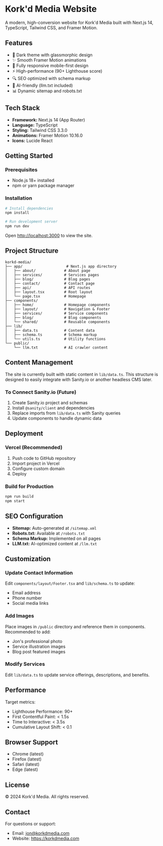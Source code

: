 # Kork'd Media Website

A modern, high-conversion website for Kork'd Media built with Next.js 14, TypeScript, Tailwind CSS, and Framer Motion.

## Features

- 🎨 Dark theme with glassmorphic design
- ✨ Smooth Framer Motion animations
- 📱 Fully responsive mobile-first design
- ⚡ High-performance (90+ Lighthouse score)
- 🔍 SEO optimized with schema markup
- 🤖 AI-friendly (llm.txt included)
- 📊 Dynamic sitemap and robots.txt

## Tech Stack

- **Framework:** Next.js 14 (App Router)
- **Language:** TypeScript
- **Styling:** Tailwind CSS 3.3.0
- **Animations:** Framer Motion 10.16.0
- **Icons:** Lucide React

## Getting Started

### Prerequisites

- Node.js 18+ installed
- npm or yarn package manager

### Installation

```bash
# Install dependencies
npm install

# Run development server
npm run dev
```

Open [http://localhost:3000](http://localhost:3000) to view the site.

## Project Structure

```
korkd-media/
├── app/                    # Next.js app directory
│   ├── about/             # About page
│   ├── services/          # Services pages
│   ├── blog/              # Blog pages
│   ├── contact/           # Contact page
│   ├── api/               # API routes
│   ├── layout.tsx         # Root layout
│   └── page.tsx           # Homepage
├── components/
│   ├── home/              # Homepage components
│   ├── layout/            # Navigation & Footer
│   ├── services/          # Service components
│   ├── blog/              # Blog components
│   └── shared/            # Reusable components
├── lib/
│   ├── data.ts            # Content data
│   ├── schema.ts          # Schema markup
│   └── utils.ts           # Utility functions
└── public/
    └── llm.txt            # AI crawler content
```

## Content Management

The site is currently built with static content in `lib/data.ts`. This structure is designed to easily integrate with Sanity.io or another headless CMS later.

### To Connect Sanity.io (Future)

1. Create Sanity.io project and schemas
2. Install `@sanity/client` and dependencies
3. Replace imports from `lib/data.ts` with Sanity queries
4. Update components to handle dynamic data

## Deployment

### Vercel (Recommended)

1. Push code to GitHub repository
2. Import project in Vercel
3. Configure custom domain
4. Deploy

### Build for Production

```bash
npm run build
npm start
```

## SEO Configuration

- **Sitemap:** Auto-generated at `/sitemap.xml`
- **Robots.txt:** Available at `/robots.txt`
- **Schema Markup:** Implemented on all pages
- **LLM.txt:** AI-optimized content at `/llm.txt`

## Customization

### Update Contact Information

Edit `components/layout/Footer.tsx` and `lib/schema.ts` to update:
- Email address
- Phone number
- Social media links

### Add Images

Place images in `/public` directory and reference them in components. Recommended to add:
- Jon's professional photo
- Service illustration images
- Blog post featured images

### Modify Services

Edit `lib/data.ts` to update service offerings, descriptions, and benefits.

## Performance

Target metrics:
- Lighthouse Performance: 90+
- First Contentful Paint: < 1.5s
- Time to Interactive: < 3.5s
- Cumulative Layout Shift: < 0.1

## Browser Support

- Chrome (latest)
- Firefox (latest)
- Safari (latest)
- Edge (latest)

## License

© 2024 Kork'd Media. All rights reserved.

## Contact

For questions or support:
- Email: jon@korkdmedia.com
- Website: https://korkdmedia.com
